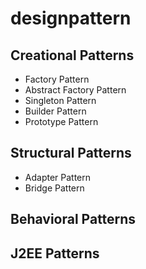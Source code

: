 # designpattern

## Creational Patterns
  - Factory Pattern
  - Abstract Factory Pattern
  - Singleton Pattern
  - Builder Pattern
  - Prototype Pattern
## Structural Patterns
  - Adapter Pattern
  - Bridge Pattern
## Behavioral Patterns

## J2EE Patterns
